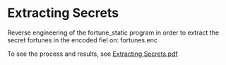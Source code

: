 # Extracting Secrets

Reverse engineering of the fortune_static program in order to extract the secret fortunes in the encoded fiel on: fortunes.enc

To see the process and results, see [Extracting Secrets.pdf](Project%208%20-%20Extracting%20Secrets.pdf)
